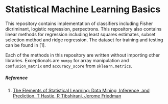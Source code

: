 # Statistical Machine Learning Basics

This repository contains implementation of classifiers including Fisher dicriminant, logistic regression, perpectrons. This repository also contains linear methods for regression including least squares estimates, subset selection method and ridge regression. The dataset for training and testing can be found in [1].

Each of the methods in this repository are written without importing other libraries. Exceptionals are `numpy` for array  manipulation and `confusion_matrix` and `accuracy_score` from `sklearn.metrics`. 


##### Reference
1. [The Elements of Statistical Learning: Data Mining, Inference, and Prediction. T Hastie, R Tibshirani, Jerome Friedman](http://statweb.stanford.edu/~tibs/ElemStatLearn/)

